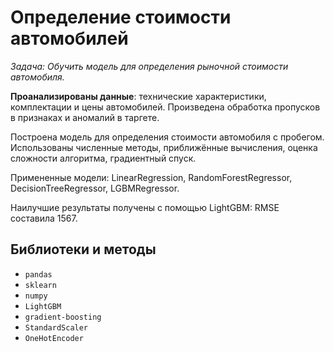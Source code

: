# Определение стоимости автомобилей

*Задача: Обучить модель для определения рыночной стоимости автомобиля.*

**Проанализированы данные**: технические характеристики, комплектации и цены автомобилей.
Произведена обработка пропусков в признаках и аномалий в таргете.

Построена модель для определения стоимости автомобиля с пробегом.
Использованы численные методы, приближённые вычисления, оценка сложности алгоритма, градиентный спуск.

Примененные модели: LinearRegression, RandomForestRegressor, DecisionTreeRegressor, LGBMRegressor.

Наилучшие результаты получены с помощью LightGBM: RMSE составила 1567.

## Библиотеки и методы
* `pandas`
* `sklearn`
* `numpy`
* `LightGBM`
* `gradient-boosting`
* `StandardScaler`
* `OneHotEncoder`